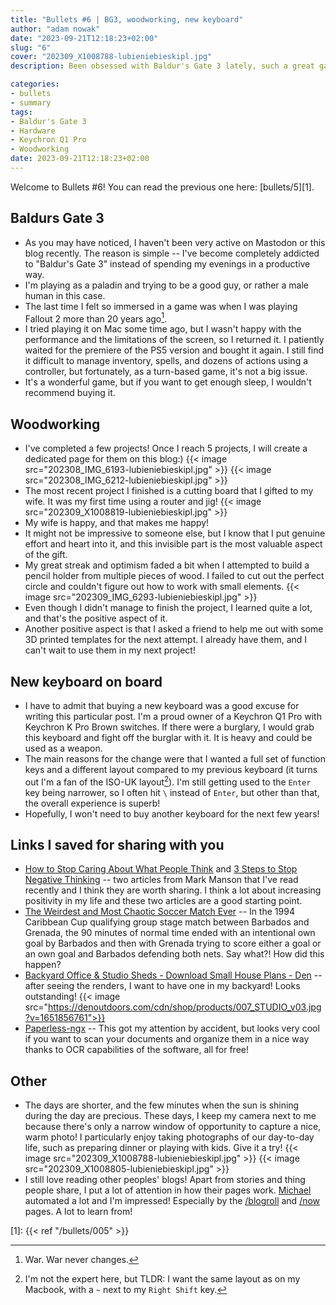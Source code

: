 ```yaml
---
title: "Bullets #6 | BG3, woodworking, new keyboard"
author: "adam nowak"
date: "2023-09-21T12:18:23+02:00"
slug: "6"
cover: "202309_X1008788-lubieniebieskipl.jpg"
description: Been obsessed with Baldur's Gate 3 lately, such a great game! I've been woodworking too and made a cutting board for my wife. Failed at a pencil holder but learned from it. Got a new keyboard. Also saved some cool links.

categories:
- bullets
- summary
tags:
- Baldur's Gate 3
- Hardware
- Keychron Q1 Pro
- Woodworking
date: 2023-09-21T12:18:23+02:00
---
```


Welcome to Bullets #6! You can read the previous one here: [bullets/5][1].

## Baldurs Gate 3

- As you may have noticed, I haven't been very active on Mastodon or this blog recently. The reason is simple -- I've become completely addicted to "Baldur's Gate 3" instead of spending my evenings in a productive way.
- I'm playing as a paladin and trying to be a good guy, or rather a male human in this case.
- The last time I felt so immersed in a game was when I was playing Fallout 2 more than 20 years ago[^1].
- I tried playing it on Mac some time ago, but I wasn't happy with the performance and the limitations of the screen, so I returned it. I patiently waited for the premiere of the PS5 version and bought it again. I still find it difficult to manage inventory, spells, and dozens of actions using a controller, but fortunately, as a turn-based game, it's not a big issue.
- It's a wonderful game, but if you want to get enough sleep, I wouldn't recommend buying it.

## Woodworking

- I've completed a few projects! Once I reach 5 projects, I will create a dedicated page for them on this blog:)
{{< image src="202308_IMG_6193-lubieniebieskipl.jpg" >}}
{{< image src="202308_IMG_6212-lubieniebieskipl.jpg" >}}
- The most recent project I finished is a cutting board that I gifted to my wife. It was my first time using a router and jig!
{{< image src="202309_X1008819-lubieniebieskipl.jpg" >}}
- My wife is happy, and that makes me happy!
- It might not be impressive to someone else, but I know that I put genuine effort and heart into it, and this invisible part is the most valuable aspect of the gift.
- My great streak and optimism faded a bit when I attempted to build a pencil holder from multiple pieces of wood. I failed to cut out the perfect circle and couldn't figure out how to work with small elements.
{{< image src="202309_IMG_6293-lubieniebieskipl.jpg" >}}
- Even though I didn't manage to finish the project, I learned quite a lot, and that's the positive aspect of it.
- Another positive aspect is that I asked a friend to help me out with some 3D printed templates for the next attempt. I already have them, and I can't wait to use them in my next project!

## New keyboard on board

- I have to admit that buying a new keyboard was a good excuse for writing this particular post. I'm a proud owner of a Keychron Q1 Pro with Keychron K Pro Brown switches. If there were a burglary, I would grab this keyboard and fight off the burglar with it. It is heavy and could be used as a weapon.
- The main reasons for the change were that I wanted a full set of function keys and a different layout compared to my previous keyboard (it turns out I'm a fan of the ISO-UK layout[^2]). I'm still getting used to the `Enter` key being narrower, so I often hit `\` instead of `Enter`, but other than that, the overall experience is superb!
- Hopefully, I won't need to buy another keyboard for the next few years!

## Links I saved for sharing with you

- [How to Stop Caring About What People Think](https://markmanson.net/how-to-stop-caring-about-what-people-think) and [3 Steps to Stop Negative Thinking](https://markmanson.net/3-steps-to-stop-negative-thinking) -- two articles from Mark Manson that I've read recently and I think they are worth sharing. I think a lot about increasing positivity in my life and these two articles are a good starting point.
- [The Weirdest and Most Chaotic Soccer Match Ever](https://kottke.org/23/08/the-weirdest-and-most-chaotic-soccer-match-ever) -- In the 1994 Caribbean Cup qualifying group stage match between Barbados and Grenada, the 90 minutes of normal time ended with an intentional own goal by Barbados and then with Grenada trying to score either a goal or an own goal and Barbados defending both nets. Say what?! How did this happen?
- [Backyard Office & Studio Sheds - Download Small House Plans - Den](https://denoutdoors.com/collections/backyard-office-studio-shed) -- after seeing the renders, I want to have one in my backyard! Looks outstanding!
{{< image src="https://denoutdoors.com/cdn/shop/products/007_STUDIO_v03.jpg?v=1651856761">}}
- [Paperless-ngx](https://docs.paperless-ngx.com/) -- This got my attention by accident, but looks very cool if you want to scan your documents and organize them in a nice way thanks to OCR capabilities of the software, all for free!

## Other

- The days are shorter, and the few minutes when the sun is shining during the day are precious. These days, I keep my camera next to me because there's only a narrow window of opportunity to capture a nice, warm photo! I particularly enjoy taking photographs of our day-to-day life, such as preparing dinner or playing with kids. Give it a try!
{{< image src="202309_X1008788-lubieniebieskipl.jpg" >}}
{{< image src="202309_X1008805-lubieniebieskipl.jpg" >}}
- I still love reading other peoples' blogs! Apart from stories and thing people share, I put a lot of attention in how their pages work. [Michael](https://mihobu.lol/) automated a lot and I'm impressed! Especially by the [/blogroll](https://mihobu.lol/blogroll) and [/now](https://mihobu.lol/now) pages. A lot to learn from!

[1]: {{< ref "/bullets/005" >}}
[^1]: War. War never changes.
[^2]: I'm not the expert here, but TLDR: I want the same layout as on my Macbook, with a `~` next to my `Right Shift` key.
